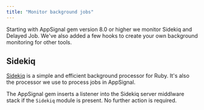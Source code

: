 ```yaml
---
title: "Monitor background jobs"
---
```


Starting with AppSignal gem version 8.0 or higher we monitor Sidekiq and Delayed Job. We've also added a few hooks to create your own background monitoring for other tools.

## Sidekiq

[Sidekiq](http://sidekiq.org) is a simple and efficient background processor for Ruby. It's also the processor we use to process jobs in AppSignal.

The AppSignal gem inserts a listener into the Sidekiq server middlware stack if the `Sidekiq` module is present. No further action is required.

